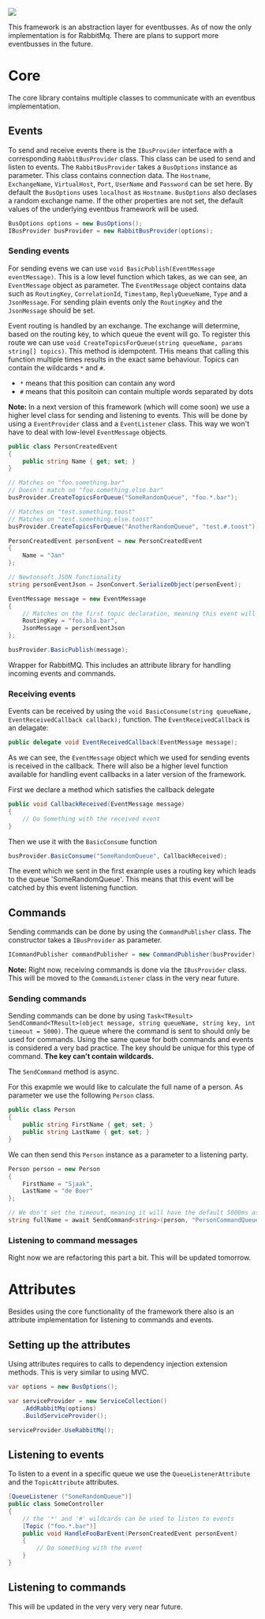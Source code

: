 [<img src="https://mikederksen5.visualstudio.com/_apis/public/build/definitions/806ded94-c145-49ce-a757-6d5323d31e66/1/badge"/>](https://mikederksen5.visualstudio.com/EventBusFramework/_build/index?definitionId=1)

This framework is an abstraction layer for eventbusses. As of now the only implementation is for RabbitMq. There are plans to support more eventbusses in the future.

# Core
The core library contains multiple classes to communicate with an eventbus implementation.

## Events
To send and receive events there is the `IBusProvider` interface with a corresponding `RabbitBusProvider` class. This class can be used to send and listen to events. The `RabbitBusProvider` takes a `BusOptions` instance as parameter. This class contains connection data. The `Hostname`, `ExchangeName`, `VirtualHost`, `Port`, `UserName` and `Password` can be set here. By default the `BusOptions` uses `localhost` as `Hostname`. `BusOptions` also declases a random exchange name. If the other properties are not set, the default values of the underlying eventbus framework will be used.

```csharp
BusOptions options = new BusOptions();
IBusProvider busProvider = new RabbitBusProvider(options);
```

### Sending events
For sending evens we can use `void BasicPublish(EventMessage eventMessage)`. This is a low level function which takes, as we can see, an `EventMessage` object as parameter. The `EventMessage` object contains data such as `RoutingKey`, `CorrelationId`, `Timestamp`, `ReplyQueueName`, `Type` and a `JsonMessage`. For sending plain events only the `RoutingKey` and the `JsonMessage` should be set.

Event routing is handled by an exchange. The exchange will determine, based on the routing key, to which queue the event will go. To register this route we can use `void CreateTopicsForQueue(string queueName, params string[] topics)`. This method is idempotent. THis means that calling this function multiple times results in the exact same behaviour. Topics can contain the wildcards `*` and `#`.
- `*` means that this position can contain any word
- `#` means that this positoin can contain multiple words separated by dots

**Note:** In a next version of this framework (which will come soon) we use a higher level class for sending and listening to events. This will be done by using a `EventProvider` class and a `EventListener` class. This way we won't have to deal with low-level `EventMessage` objects.

```csharp
public class PersonCreatedEvent
{
    public string Name { get; set; }
}
```

```csharp
// Matches on "foo.something.bar"
// Doesn't match on "foo.something.else.bar"
busProvider.CreateTopicsForQueue("SomeRandomQueue", "foo.*.bar");

// Matches on "test.something.toost"
// Matches on "test.something.else.toost"
busProvider.CreateTopicsForQueue("AnotherRandomQueue", "test.#.toost");

PersonCreatedEvent personEvent = new PersonCreatedEvent
{
    Name = "Jan"
};

// Newtonsoft.JSON functionality
string personEventJson = JsonConvert.SerializeObject(personEvent);

EventMessage message = new EventMessage
{
    // Matches on the first topic declaration, meaning this event will be published to the queue `SomeRandomQueue`
    RoutingKey = "foo.bla.bar",
    JsonMessage = personEventJson
};

busProvider.BasicPublish(message);
```

Wrapper for RabbitMQ. This includes an attribute library for handling incoming events and commands.

### Receiving events
Events can be received by using the `void BasicConsume(string queueName, EventReceivedCallback callback);` function. The `EventReceivedCallback` is an delagate:

```csharp
public delegate void EventReceivedCallback(EventMessage message);
```

As we can see, the `EventMessage` object which we used for sending events is received in the callback. There will also be a higher level function available for handling event callbacks in a later version of the framework.

First we declare a method which satisfies the callback delegate
```csharp
public void CallbackReceived(EventMessage message)
{
    // Do Something with the received event
}

```

Then we use it with the `BasicConsume` function

```csharp
busProvider.BasicConsume("SomeRandomQueue", CallbackReceived);
```

The event which we sent in the first example uses a routing key which leads to the queue 'SomeRandomQueue'. This means that this event will be catched by this event listening function.

## Commands
Sending commands can be done by using the `CommandPublisher` class. The constructor takes a `IBusProvider` as parameter.

```csharp
ICommandPublisher commandPublisher = new CommandPublisher(busProvider);
```

**Note:** Right now, receiving commands is done via the `IBusProvider` class. This will be moved to the `CommandListener` class in the very near future.

### Sending commands
Sending commands can be done by using `Task<TResult> SendCommand<TResult>(object message, string queueName, string key, int timeout = 5000)`. The queue where the command is sent to should only be used for commands. Using the same queue for both commands and events is considered a very bad practice. The key should be unique for this type of command. **The key can't contain wildcards.**

The `SendCommand` method is async.

For this exapmle we would like to calculate the full name of a person. As parameter we use the following `Person` class.
```csharp
public class Person
{
    public string FirstName { get; set; }
    public string LastName { get; set; }
}
```

We can then send this `Person` instance as a parameter to a listening party.

```csharp
Person person = new Person
{
    FirstName = "Sjaak",
    LastName = "de Boer"
};

// We don't set the timeout, meaning it will have the default 5000ms as value
string fullName = await SendCommand<string>(person, "PersonCommandQueue", "PersonFullNameCommand");
```

### Listening to command messages
Right now we are refactoring this part a bit. This will be updated tomorrow.

# Attributes
Besides using the core functionality of the framework there also is an attribute implementation for listening to commands and events.

## Setting up the attributes
Using attributes requires to calls to dependency injection extension methods. This is very similar to using MVC.

```csharp
var options = new BusOptions();

var serviceProvider = new ServiceCollection()
    .AddRabbitMq(options)
    .BuildServiceProvider();

serviceProvider.UseRabbitMq();
```

## Listening to events
To listen to a event in a specific queue we use the `QueueListenerAttribute` and the `TopicAttribute` attributes.

```csharp
[QueueListener ("SomeRandomQueue")]
public class SomeController
{
    // the '*' and '#' wildcards can be used to listen to events
    [Topic ("foo.*.bar")]
    public void HandleFooBarEvent(PersonCreatedEvent personEvent)
    {
        // Do something with the event
    }
}
```

## Listening to commands
This will be updated in the very very very near future.
